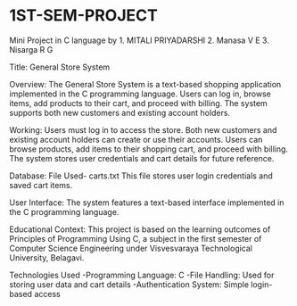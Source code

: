 # 1ST-SEM-PROJECT

Mini Project in C language by 1. MITALI PRIYADARSHI 2. Manasa V E 3. Nisarga R G 

Title: General Store System

Overview: The General Store System is a text-based shopping application implemented in the C programming language. 
Users can log in, browse items, add products to their cart, and proceed with billing. 
The system supports both new customers and existing account holders.

Working: Users must log in to access the store.
Both new customers and existing account holders can create or use their accounts.
Users can browse products, add items to their shopping cart, and proceed with billing.
The system stores user credentials and cart details for future reference.

Database: File Used- carts.txt
This file stores user login credentials and saved cart items.

User Interface: The system features a text-based interface implemented in the C programming language.

Educational Context: This project is based on the learning outcomes of Principles of Programming Using C, a subject in the first semester of Computer Science Engineering under Visvesvaraya Technological University, Belagavi.

Technologies Used
-Programming Language: C
-File Handling: Used for storing user data and cart details
-Authentication System: Simple login-based access
